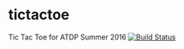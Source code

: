 # tictactoe
Tic Tac Toe for ATDP Summer 2016
[![Build Status](https://travis-ci.org/ijanson/tictactoe.png)](https://travis-ci.org/ijanson/tictactoe)

